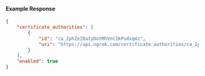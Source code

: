 <!-- Code generated for API Clients. DO NOT EDIT. -->

#### Example Response

```json
{
	"certificate_authorities": [
		{
			"id": "ca_2phZeIBatyDotMhVnC1kPudxqmz",
			"uri": "https://api.ngrok.com/certificate_authorities/ca_2phZeIBatyDotMhVnC1kPudxqmz"
		}
	],
	"enabled": true
}
```
